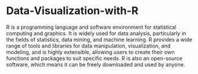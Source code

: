 # Data-Visualization-with-R

R is a programming language and software environment for statistical computing and graphics. It is widely used for data analysis, particularly in the fields of statistics, data mining, and machine learning. R provides a wide range of tools and libraries for data manipulation, visualization, and modeling, and is highly extensible, allowing users to create their own functions and packages to suit specific needs. R is also an open-source software, which means it can be freely downloaded and used by anyone.
